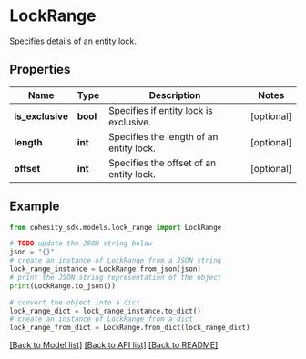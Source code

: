 # LockRange

Specifies details of an entity lock.

## Properties

Name | Type | Description | Notes
------------ | ------------- | ------------- | -------------
**is_exclusive** | **bool** | Specifies if entity lock is exclusive. | [optional] 
**length** | **int** | Specifies the length of an entity lock. | [optional] 
**offset** | **int** | Specifies the offset of an entity lock. | [optional] 

## Example

```python
from cohesity_sdk.models.lock_range import LockRange

# TODO update the JSON string below
json = "{}"
# create an instance of LockRange from a JSON string
lock_range_instance = LockRange.from_json(json)
# print the JSON string representation of the object
print(LockRange.to_json())

# convert the object into a dict
lock_range_dict = lock_range_instance.to_dict()
# create an instance of LockRange from a dict
lock_range_from_dict = LockRange.from_dict(lock_range_dict)
```
[[Back to Model list]](../README.md#documentation-for-models) [[Back to API list]](../README.md#documentation-for-api-endpoints) [[Back to README]](../README.md)


